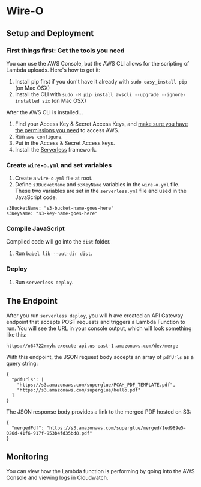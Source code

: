 # Wire-O

## Setup and Deployment

### First things first: Get the tools you need

You can use the AWS Console, but the AWS CLI allows for the scripting of Lambda uploads. Here's how to get it:

1. Install pip first if you don't have it already with `sudo easy_install pip` (on Mac OSX)
2. Install the CLI with `sudo -H pip install awscli --upgrade --ignore-installed six` (on Mac OSX)

After the AWS CLI is installed...

1. Find your Access Key & Secret Access Keys, and [make sure you have the permissions you need](http://docs.aws.amazon.com/IAM/latest/UserGuide/access.html) to access AWS.
2. Run `aws configure`.
3. Put in the Access & Secret Access keys.
4. Install the [Serverless](https://serverless.com/) framework.

### Create `wire-o.yml` and set variables

1. Create a `wire-o.yml` file at root.
2. Define `s3BucketName` and `s3KeyName` variables in the `wire-o.yml` file. These two variables are set in the `serverless.yml` file and used in the JavaScript code.

```
s3BucketName: "s3-bucket-name-goes-here"
s3KeyName: "s3-key-name-goes-here"
```

### Compile JavaScript

Compiled code will go into the `dist` folder.

1. Run `babel lib --out-dir dist`.

### Deploy

1. Run `serverless deploy`.

## The Endpoint

After you run `serverless deploy`, you will h ave created an API Gateway endpoint that accepts POST requests and triggers a Lambda Function to run. You will see the URL in your console output, which will look something like this:

`https://o64722rmyh.execute-api.us-east-1.amazonaws.com/dev/merge`

With this endpoint, the JSON request body accepts an array of `pdfUrls` as a query string:

```
{
  "pdfUrls": [
    "https://s3.amazonaws.com/superglue/PCAH_PDF_TEMPLATE.pdf",
    "https://s3.amazonaws.com/superglue/hello.pdf"
  ]
}
```

The JSON response body provides a link to the merged PDF hosted on S3:

```
{
  "mergedPdf": "https://s3.amazonaws.com/superglue/merged/1ed989e5-026d-41f6-917f-953b4fd35bd8.pdf"
}
```

## Monitoring
You can view how the Lambda function is performing by going into the AWS Console and viewing logs in Cloudwatch.
